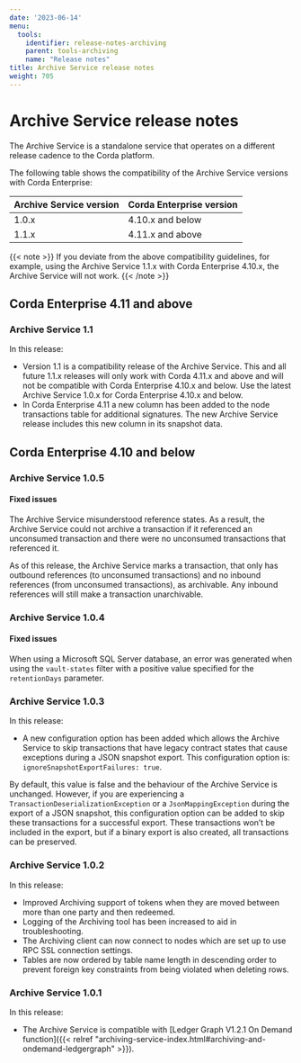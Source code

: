 ```yaml
---
date: '2023-06-14'
menu:
  tools:
    identifier: release-notes-archiving
    parent: tools-archiving
    name: "Release notes"
title: Archive Service release notes
weight: 705
---
```


# Archive Service release notes

The Archive Service is a standalone service that operates on a different release cadence to the Corda platform.

The following table shows the compatibility of the Archive Service versions with Corda Enterprise:

| Archive Service version      | Corda Enterprise version    |
|------------------------------|-----------------------------|
| 1.0.x                        | 4.10.x and below              |
| 1.1.x                        | 4.11.x and above              |

{{< note >}}
If you deviate from the above compatibility guidelines, for example, using the Archive Service 1.1.x with Corda Enterprise 4.10.x, the Archive Service will not work.
{{< /note >}}

## Corda Enterprise 4.11 and above

### Archive Service 1.1

In this release:

* Version 1.1 is a compatibility release of the Archive Service. This and all future 1.1.x releases will only work with Corda 4.11.x and above and will not be compatible with Corda Enterprise 4.10.x and below. Use the latest Archive Service 1.0.x for Corda Enterprise 4.10.x and below.
* In Corda Enterprise 4.11 a new column has been added to the node transactions table for additional signatures. The new Archive Service release includes this new column in its snapshot data.

## Corda Enterprise 4.10 and below

### Archive Service 1.0.5


#### Fixed issues
The Archive Service misunderstood reference states. As a result, the Archive Service could not archive a transaction if it referenced an unconsumed transaction and there were no unconsumed transactions that referenced it.

As of this release, the Archive Service marks a transaction, that only has outbound references (to unconsumed transactions) and no inbound references (from unconsumed transactions), as archivable. Any inbound references will still make a transaction unarchivable.

### Archive Service 1.0.4


#### Fixed issues
When using a Microsoft SQL Server database, an error was generated when using the `vault-states` filter with a positive value specified for the `retentionDays` parameter.

### Archive Service 1.0.3

In this release:

* A new configuration option has been added which allows the Archive Service to skip transactions that have legacy contract states that cause exceptions during a JSON snapshot export. This configuration option is: `ignoreSnapshotExportFailures: true`.

By default, this value is false and the behaviour of the Archive Service is unchanged. However, if you are experiencing a `TransactionDeserializationException` or a `JsonMappingException` during the export of a JSON snapshot, this configuration option can be added to skip these transactions for a successful export. These transactions won’t be included in the export, but if a binary export is also created, all transactions can be preserved.

### Archive Service 1.0.2

In this release:

* Improved Archiving support of tokens when they are moved between more than one party and then redeemed.
* Logging of the Archiving tool has been increased to aid in troubleshooting.
* The Archiving client can now connect to nodes which are set up to use RPC SSL connection settings.
* Tables are now ordered by table name length in descending order to prevent foreign key constraints from being violated when deleting rows.

### Archive Service 1.0.1

In this release:

* The Archive Service is compatible with [Ledger Graph V1.2.1 On Demand function]({{< relref "archiving-service-index.html#archiving-and-ondemand-ledgergraph" >}}).
